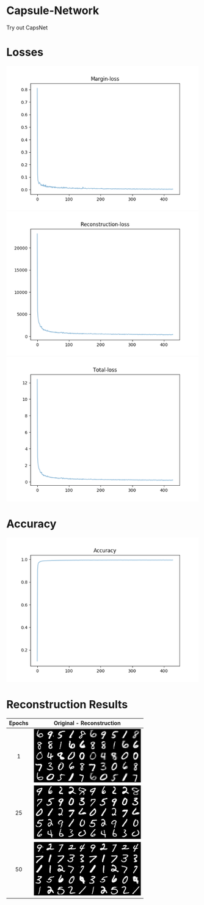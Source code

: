 # Capsule-Network
Try out CapsNet

# Losses
![](assets/margin-loss.png)
![](assets/reconstruction-loss.png)
![](assets/total-loss.png)

# Accuracy
![](assets/accuracy.png)

# Reconstruction Results
| Epochs | Original - Reconstruction |
| :----: | :-----------------------: |
| 1 | ![](assets/recon_001.png) | 
| 25 | ![](assets/recon_025.png) |
| 50 | ![](assets/recon_050.png) |

